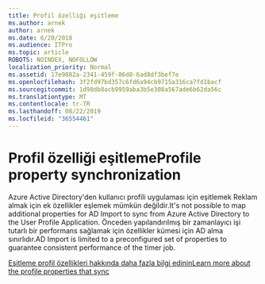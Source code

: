 ```yaml
---
title: Profil özelliği eşitleme
ms.author: arnek
author: arnek
ms.date: 6/20/2018
ms.audience: ITPro
ms.topic: article
ROBOTS: NOINDEX, NOFOLLOW
localization_priority: Normal
ms.assetid: 17e9882a-2341-459f-86d8-6ad8df3bef7e
ms.openlocfilehash: 3f2fd97bd357c6fd6a94cb9715a316ca7fd1bacf
ms.sourcegitcommit: 1d98db8acb9959aba3b5e308a567ade6b62da56c
ms.translationtype: MT
ms.contentlocale: tr-TR
ms.lasthandoff: 08/22/2019
ms.locfileid: "36554461"
---
```

# <a name="profile-property-synchronization"></a><span data-ttu-id="bb17e-102">Profil özelliği eşitleme</span><span class="sxs-lookup"><span data-stu-id="bb17e-102">Profile property synchronization</span></span>

<span data-ttu-id="bb17e-103">Azure Active Directory'den kullanıcı profili uygulaması için eşitlemek Reklam almak için ek özellikler eşlemek mümkün değildir.</span><span class="sxs-lookup"><span data-stu-id="bb17e-103">It's not possible to map additional properties for AD Import to sync from Azure Active Directory to the User Profile Application.</span></span> <span data-ttu-id="bb17e-104">Önceden yapılandırılmış bir zamanlayıcı işi tutarlı bir performans sağlamak için özellikler kümesi için AD alma sınırlıdır.</span><span class="sxs-lookup"><span data-stu-id="bb17e-104">AD Import is limited to a preconfigured set of properties to guarantee consistent performance of the timer job.</span></span>
  
[<span data-ttu-id="bb17e-105">Eşitleme profil özellikleri hakkında daha fazla bilgi edinin</span><span class="sxs-lookup"><span data-stu-id="bb17e-105">Learn more about the profile properties that sync</span></span>](https://go.microsoft.com/fwlink/?linkid=875671)
  

